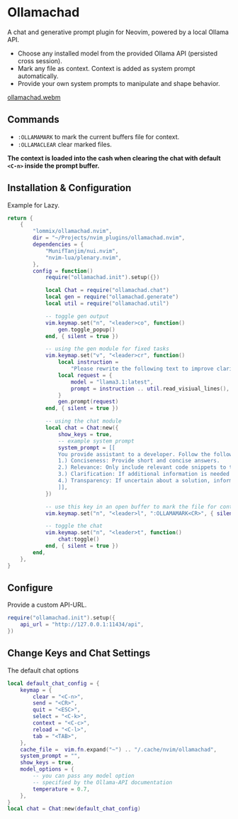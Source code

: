 # Ollamachad

A chat and generative prompt plugin for Neovim, powered by a local Ollama API.

-   Choose any installed model from the provided Ollama API (persisted cross session).
-   Mark any file as context. Context is added as system prompt automatically.
-   Provide your own system prompts to manipulate and shape behavior.

[ollamachad.webm](https://github.com/user-attachments/assets/f433d103-730a-4e4d-ac35-c8ae10a5e67f)

## Commands

-   `:OLLAMAMARK` to mark the current buffers file for context.
-   `:OLLAMACLEAR` clear marked files.

**The context is loaded into the cash when clearing the chat with default `<C-n>` inside the prompt buffer.**

## Installation & Configuration

Example for Lazy.

```lua
return {
	{
		"lommix/ollamachad.nvim",
		dir = "~/Projects/nvim_plugins/ollamachad.nvim",
		dependencies = {
			"MunifTanjim/nui.nvim",
			"nvim-lua/plenary.nvim",
		},
		config = function()
			require("ollamachad.init").setup({})

			local Chat = require("ollamachad.chat")
			local gen = require("ollamachad.generate")
			local util = require("ollamachad.util")

			-- toggle gen output
			vim.keymap.set("n", "<leader>co", function()
				gen.toggle_popup()
			end, { silent = true })

            -- using the gen module for fixed tasks
			vim.keymap.set("v", "<leader>cr", function()
				local instruction =
					"Please rewrite the following text to improve clarity, coherence while keeping the vibe:"
				local request = {
					model = "llama3.1:latest",
					prompt = instruction .. util.read_visiual_lines(),
				}
				gen.prompt(request)
			end, { silent = true })

			-- using the chat module
			local chat = Chat:new({
				show_keys = true,
                -- example system prompt
				system_prompt = [[
				You provide assistant to a developer. Follow the following rule set in order:
				1.) Conciseness: Provide short and concise answers.
				2.) Relevance: Only include relevant code snippets to the question. Use comments to replace boilerplate code.
				3.) Clarification: If additional information is needed to provide proper support, ask the user for it.
				4.) Transparency: If uncertain about a solution, inform the user that you cannot answer.
				]],
			})

            -- use this key in an open buffer to mark the file for context
			vim.keymap.set("n", "<leader>l", ":OLLAMAMARK<CR>", { silent = true })

            -- toggle the chat
			vim.keymap.set("n", "<leader>t", function()
				chat:toggle()
			end, { silent = true })
		end,
	},
}
```

## Configure

Provide a custom API-URL.

```lua
require("ollamachad.init").setup({
    api_url = "http://127.0.0.1:11434/api",
})
```

## Change Keys and Chat Settings

The default chat options

```lua
local default_chat_config = {
    keymap = {
        clear = "<C-n>",
        send = "<CR>",
        quit = "<ESC>",
        select = "<C-k>",
        context = "<C-c>",
        reload = "<C-l>",
        tab = "<TAB>",
    },
    cache_file =  vim.fn.expand("~") .. "/.cache/nvim/ollamachad",
    system_prompt = "",
    show_keys = true,
    model_options = {
        -- you can pass any model option
        -- specified by the Ollama-API documentation
        temperature = 0.7,
    },
}
local chat = Chat:new(default_chat_config)
```
